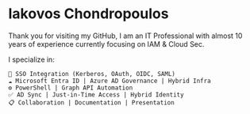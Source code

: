 # Iakovos Chondropoulos
Thank you for visiting my GitHub, I am an IT Professional with almost 10 years of experience currently focusing on IAM & Cloud Sec.

I specialize in:

    🔐 SSO Integration (Kerberos, OAuth, OIDC, SAML)
    ☁️ Microsoft Entra ID | Azure AD Governance | Hybrid Infra
    ⚙️ PowerShell | Graph API Automation
    ✅ AD Sync | Just-in-Time Access | Hybrid Identity
    📋 Collaboration | Documentation | Presentation
